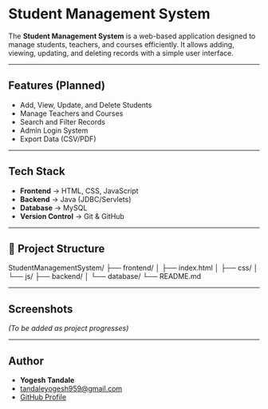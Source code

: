 #  Student Management System

The **Student Management System** is a web-based application designed to manage students, teachers, and courses efficiently. It allows adding, viewing, updating, and deleting records with a simple user interface.

---

## Features (Planned)
- Add, View, Update, and Delete Students
- Manage Teachers and Courses
- Search and Filter Records
- Admin Login System
- Export Data (CSV/PDF)

---

##  Tech Stack
- **Frontend** → HTML, CSS, JavaScript  
- **Backend** → Java (JDBC/Servlets)  
- **Database** → MySQL  
- **Version Control** → Git & GitHub  

---

## 📂 Project Structure 
StudentManagementSystem/
├── frontend/
│ ├── index.html
│ ├── css/
│ └── js/
├── backend/
│ └── database/
└── README.md


---

##  Screenshots
*(To be added as project progresses)*

---

##  Author
- **Yogesh Tandale**  
-  tandaleyogesh959@gmail.com  
-  [GitHub Profile](https://github.com/YogeshTandale)  
